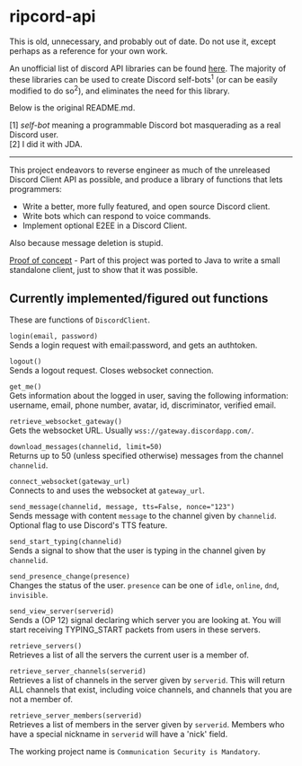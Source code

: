 # ripcord-api

This is old, unnecessary, and probably out of date. Do not use it, except perhaps as a reference for your own work.

An unofficial list of discord API libraries can be found [here](https://discordapi.com/unofficial/libs.html). The majority of these libraries can be used to create Discord self-bots<sup>1</sup> (or can be easily modified to do so<sup>2</sup>), and eliminates the need for this library.

Below is the original README.md.

[1] *self-bot* meaning a programmable Discord bot masquerading as a real Discord user.  
[2] I did it with JDA.

-----

This project endeavors to reverse engineer as much of the unreleased Discord Client API as possible, and produce a library of functions that lets programmers:

 - Write a better, more fully featured, and open source Discord client.
 - Write bots which can respond to voice commands.
 - Implement optional E2EE in a Discord Client.

Also because message deletion is stupid.

[Proof of concept](https://www.youtube.com/watch?v=bQk-ZJPecSc) - Part of this project was ported to Java to write a small standalone client, just to show that it was possible.

## Currently implemented/figured out functions

These are functions of `DiscordClient`.

`login(email, password)`  
Sends a login request with email:password, and gets an authtoken.

`logout()`  
Sends a logout request. Closes websocket connection.

`get_me()`  
Gets information about the logged in user, saving the following information: username, email, phone number, avatar, id, discriminator, verified email.

`retrieve_websocket_gateway()`  
Gets the websocket URL. Usually `wss://gateway.discordapp.com/`.

`download_messages(channelid, limit=50)`  
Returns up to 50 (unless specified otherwise) messages from the channel `channelid`.

`connect_websocket(gateway_url)`  
Connects to and uses the websocket at `gateway_url`.

`send_message(channelid, message, tts=False, nonce="123")`  
Sends message with content `message` to the channel given by `channelid`. Optional flag to use Discord's TTS feature.

`send_start_typing(channelid)`  
Sends a signal to show that the user is typing in the channel given by `channelid`.

`send_presence_change(presence)`  
Changes the status of the user. `presence` can be one of `idle`, `online`, `dnd`, `invisible`.

`send_view_server(serverid)`  
Sends a (OP 12) signal declaring which server you are looking at. You will start receiving TYPING_START packets from users in these servers.

`retrieve_servers()`  
Retrieves a list of all the servers the current user is a member of.

`retrieve_server_channels(serverid)`  
Retrieves a list of channels in the server given by `serverid`. This will return ALL channels that exist, including voice channels, and channels that you are not a member of.

`retrieve_server_members(serverid)`  
Retrieves a list of members in the server given by `serverid`. Members who have a special nickname in `serverid` will have a 'nick' field.


The working project name is `Communication Security is Mandatory`.
